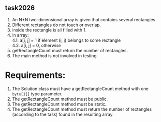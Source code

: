 ## task2026

1. An N*N two-dimensional array is given that contains several rectangles.
2. Different rectangles do not touch or overlap.
3. Inside the rectangle is all filled with 1.
4. In array:<br>
	4.1. a[i, j] = 1 if element (i, j) belongs to some rectangle<br>
	4.2. a[i, j] = 0, otherwise<br>
5. getRectangleCount must return the number of rectangles.
6. The main method is not involved in testing


# Requirements:
1. The Solution class must have a getRectangleCount method with one `byte[][]` type parameter.
2. The getRectangleCount method must be public.
3. The getRectangleCount method must be static.
4. The getRectangleCount method must return the number of rectangles (according to the task) found in the resulting array.

